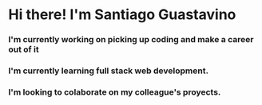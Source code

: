 <h1>Hi there! I'm Santiago Guastavino</h1>

<h3>I'm currently working on picking up coding and make a career out of it</h3>
<h3>I'm currently learning full stack web development.</h3>
<h3>I'm looking to colaborate on my colleague's proyects.</h3>
